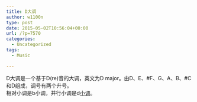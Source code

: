 ```yaml
---
title: D大调
author: w1100n
type: post
date: 2015-05-02T10:56:04+00:00
url: /?p=7570
categories:
  - Uncategorized
tags:
  - Music

---
```

<div class="para">
  D大调是一个基于D(re)音的大调，英文为D major。由D、E、#F、G、A、B、#C和D组成，调号有两个升号。

<div class="para">
  相对小调是b小调，并行小调是d<a href="http://baike.baidu.com/view/35584.htm" target="_blank">小调</a>。
